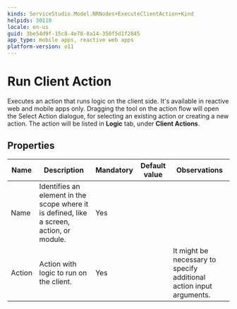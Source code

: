 ```yaml
---
kinds: ServiceStudio.Model.NRNodes+ExecuteClientAction+Kind
helpids: 30110
locale: en-us
guid: 3be54d9f-15c8-4e78-8a14-350f5d1f2845
app_type: mobile apps, reactive web apps
platform-version: o11
---
```


# Run Client Action

Executes an action that runs logic on the client side. It's available in reactive web and mobile apps only. Dragging the tool on the action flow will open the Select Action dialogue, for selecting an existing action or creating a new action. The action will be listed in **Logic** tab, under **Client Actions**.

## Properties

<table markdown="1">
<thead>
<tr>
<th>Name</th>
<th>Description</th>
<th>Mandatory</th>
<th>Default value</th>
<th>Observations</th>
</tr>
</thead>
<tbody>
<tr>
<td title="Name">Name</td>
<td>Identifies an element in the scope where it is defined, like a screen, action, or module.</td>
<td>Yes</td>
<td></td>
<td></td>
</tr>
<tr>
<td title="Action">Action</td>
<td>Action with logic to run on the client.</td>
<td>Yes</td>
<td></td>
<td>It might be necessary to specify additional action input arguments.</td>
</tr>
</tbody>
</table>

